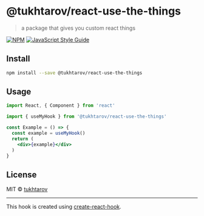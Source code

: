 # @tukhtarov/react-use-the-things

> a package that gives you custom react things

[![NPM](https://img.shields.io/npm/v/@tukhtarov/react-use-the-things.svg)](https://www.npmjs.com/package/@tukhtarov/react-use-the-things) [![JavaScript Style Guide](https://img.shields.io/badge/code_style-standard-brightgreen.svg)](https://standardjs.com)

## Install

```bash
npm install --save @tukhtarov/react-use-the-things
```

## Usage

```jsx
import React, { Component } from 'react'

import { useMyHook } from '@tukhtarov/react-use-the-things'

const Example = () => {
  const example = useMyHook()
  return (
    <div>{example}</div>
  )
}
```

## License

MIT © [tukhtarov](https://github.com/tukhtarov)

---

This hook is created using [create-react-hook](https://github.com/hermanya/create-react-hook).
